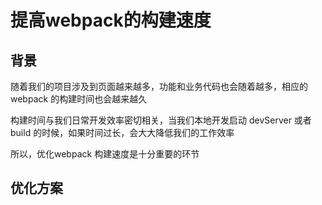# 提高webpack的构建速度

## 背景

随着我们的项目涉及到页面越来越多，功能和业务代码也会随着越多，相应的 webpack 的构建时间也会越来越久

构建时间与我们日常开发效率密切相关，当我们本地开发启动 devServer 或者 build 的时候，如果时间过长，会大大降低我们的工作效率

所以，优化webpack 构建速度是十分重要的环节

## 优化方案

